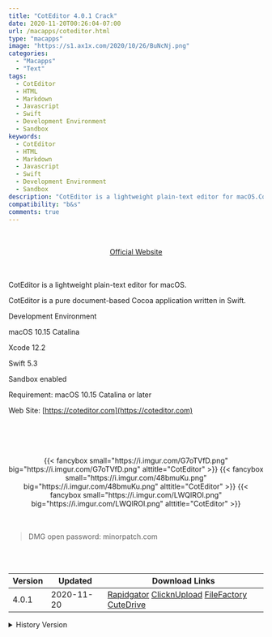 ```yaml
---
title: "CotEditor 4.0.1 Crack"
date: 2020-11-20T00:26:04-07:00
url: /macapps/coteditor.html
type: "macapps"
image: "https://s1.ax1x.com/2020/10/26/BuNcNj.png"
categories:
  - "Macapps"
  - "Text"
tags:
  - CotEditor
  - HTML
  - Markdown
  - Javascript
  - Swift
  - Development Environment
  - Sandbox
keywords:
  - CotEditor
  - HTML
  - Markdown
  - Javascript
  - Swift
  - Development Environment
  - Sandbox
description: "CotEditor is a lightweight plain-text editor for macOS.CotEditor is a pure document-based Cocoa application written in Swift."
compatibility: "b&s"
comments: true
---
```


<br/>
<br/>
<center>
<a href="https://coteditor.com" target="blank"><div class="border border-blue-500 rounded-lg transition duration-500 
    ease-in-out w-48 text-lg text-blue-500 text-center px-2 hover:bg-blue-500 hover:text-white">
  Official Website 
</div></a>
</center>
<br/>
<br/>

CotEditor is a lightweight plain-text editor for macOS.

CotEditor is a pure document-based Cocoa application written in Swift.

Development Environment

macOS 10.15 Catalina

Xcode 12.2

Swift 5.3

Sandbox enabled

Requirement: macOS 10.15 Catalina or later

Web Site: [https://coteditor.com](https://coteditor.com)

<br/>
<br/>
<script async src="https://pagead2.googlesyndication.com/pagead/js/adsbygoogle.js"></script>
<ins class="adsbygoogle"
     style="display:block; text-align:center;"
     data-ad-layout="in-article"
     data-ad-format="fluid"
     data-ad-client="ca-pub-8746275014476192"
     data-ad-slot="5144997159"></ins>
<script>
     (adsbygoogle = window.adsbygoogle || []).push({});
</script>
<br/>
<br/>


<center>
<div class="w-full grid grid-cols-3 flex gap-2">
{{< fancybox small="https://i.imgur.com/G7oTVfD.png" big="https://i.imgur.com/G7oTVfD.png" alttitle="CotEditor" >}}
{{< fancybox small="https://i.imgur.com/48bmuKu.png" big="https://i.imgur.com/48bmuKu.png" alttitle="CotEditor" >}}
{{< fancybox small="https://i.imgur.com/LWQlROl.png" big="https://i.imgur.com/LWQlROl.png" alttitle="CotEditor" >}}
</div>
</center>

<br/>
<br/>


> DMG open password: minorpatch.com

<br/>

<br/>
<div id="history_version" class="history_version">

| Version | Updated | Download Links |
| ---- | ---- | ---- |
| 4.0.1 | 2020-11-20 | [Rapidgator](https://ouo.io/hxcwng)   [ClicknUpload](https://ouo.io/vvccsK)   [FileFactory](https://ouo.io/HQbLbFH)   [CuteDrive](https://ouo.io/Pa6FI2) |
<details>
<summary>History Version</summary>

| Version | Updated | Download Links |
| ---- | ---- | ---- |
| 4.0.0 | 2020-11-12 | [Rapidgator](https://ouo.io/SKns59g)   [ClicknUpload](https://ouo.io/4NwhIY)   [FileFactory](https://ouo.io/1FhoOM)   [CuteDrive](https://ouo.io/3lCrQL) |
| 4.0.0-beta.5 | 2020-10-26 | [Rapidgator](https://ouo.io/kMRe2F)   [ClicknUpload](https://ouo.io/CuimEAs)   [FileFactory](https://ouo.io/OGI955)   [CuteDrive](https://ouo.io/sQ67ai) |
</details>

</div>
